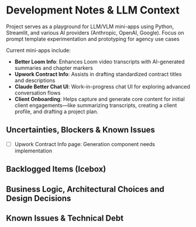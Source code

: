 # Development Notes & LLM Context

Project serves as a playground for LLM/VLM mini-apps using Python, Streamlit, and various AI providers (Anthropic, OpenAI, Google). Focus on prompt template experimentation and prototyping for agency use cases

Current mini-apps include:
- **Better Loom Info**: Enhances Loom video transcripts with AI-generated summaries and chapter markers
- **Upwork Contract Info**: Assists in drafting standardized contract titles and descriptions
- **Claude Better Chat UI**: Work-in-progress chat UI for exploring advanced conversation flows
- **Client Onboarding**: Helps capture and generate core content for initial client engagements—like summarizing transcripts, creating a client profile, and drafting a project plan.

## **Uncertainties, Blockers & Known Issues**

- [ ] Upwork Contract Info page: Generation component needs implementation

## **Backlogged Items (Icebox)**


## **Business Logic, Architectural Choices and Design Decisions**


## **Known Issues & Technical Debt**

